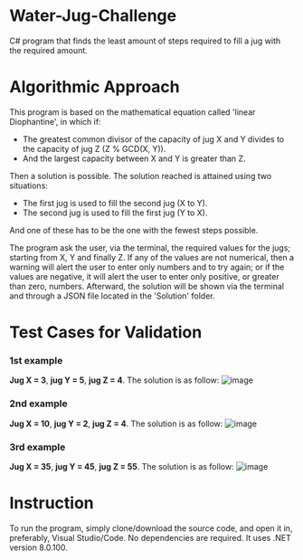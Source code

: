 # Water-Jug-Challenge
C# program that finds the least amount of steps required to fill a jug with the required amount.


# Algorithmic Approach
This program is based on the mathematical equation called 'linear Diophantine', in which if:
* The greatest common divisor of the capacity of jug X and Y divides to the capacity of jug Z (Z % GCD(X, Y)).
* And the largest capacity between X and Y is greater than Z.

Then a solution is possible. The solution reached is attained using two situations:
* The first jug is used to fill the second jug (X to Y).
* The second jug is used to fill the first jug (Y to X).

And one of these has to be the one with the fewest steps possible.

The program ask the user, via the terminal, the required values for the jugs; starting from X, Y and finally Z. If any of the values are not numerical, then a warning will alert the user to enter only numbers and to try again; or if the values are negative, it will alert the user to enter only positive, or greater than zero, numbers. Afterward, the solution will be shown via the terminal and through a JSON file located in the 'Solution' folder.

# Test Cases for Validation
### 1st example
**Jug X = 3**, **jug Y = 5**, **jug Z = 4**. The solution is as follow:
![image](https://github.com/Unusual-Waffles-Situation/Water-Jug-Challenge/assets/62034860/ce9e6469-b332-48b6-a603-69f3972b830a)

### 2nd example
**Jug X = 10**, **jug Y = 2**, **jug Z = 4**. The solution is as follow:
![image](https://github.com/Unusual-Waffles-Situation/Water-Jug-Challenge/assets/62034860/1efaf7f0-ca82-40ad-b365-a4979868a3bd)

### 3rd example
**Jug X = 35**, **jug Y = 45**, **jug Z = 55**. The solution is as follow:
![image](https://github.com/Unusual-Waffles-Situation/Water-Jug-Challenge/assets/62034860/6c596f47-2f0e-4332-a413-ca1f9b350ca2)

# Instruction
To run the program, simply clone/download the source code, and open it in, preferably, Visual Studio/Code. No dependencies are required. It uses .NET version 8.0.100.
